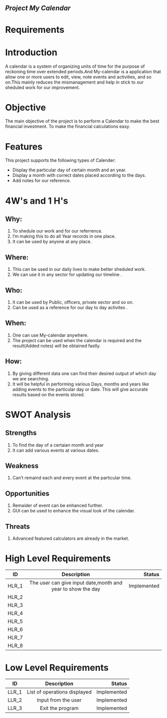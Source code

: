 ## _Project My Calendar_
# Requirements

# Introduction
A calendar is a system of organizing units of time for the purpose of reckoning time over extended periods.And My-calendar is a application that allow one or more users to edit, view, note events and activities, and so on.This mainly reduces the mismanagement and help in stick to our sheduled work for our improvement. 

# Objective
The main objective of the project is to perform a Calendar to make the best financial investment. To make the financial calculations easy.

# Features
This project supports the following types of Calender:

- Display the particular day of certain month and an year.
- Display a month with correct dates placed according to the days. 
- Add notes for our reference.

# 4W's and 1 H's
## Why:
1. To shedule our work and for our referrence.
2. I’m making this to do all Year records in one place.
3. It can be used by anyone at any place.

## Where:
1. This can be used in our daily lives to make better sheduled work.
2. We can use it in any sector for updating our timeline .

## Who:
1. It can be used by Public, officers, private sector and so on.
2. Can be used as a reference for our day to day activites .

## When:
1. One can use My-calendar anywhere.
2. The project can be used when the calendar is required and the result(Added notes) will be obtained fastly.

## How:
1. By giving different data one can find their desired output of which day we are searching.
2. It will be helpful in performing various Days, months and years like adding events to the particular day or date. This will give accurate results based on the events stored.

# SWOT Analysis

## Strengths
1. To find the day of a certaian month and year 
2. It can add various events at various dates.

## Weakness
1. Can’t remaind each and every event at the particular time.

## Opportunities
1. Remaider of event can be enhanced further.
2. GUI can be used to enhance the visual look of the calendar.

## Threats
1. Advanced featured calculators are already in the market.

# High Level Requirements
| ID   |      Description     |  Status |
|----------|:-------------:|------:|
| HLR_1 |  The user can give input date,month and year to show the day | Implemented  |
| HLR_2 |      | |
| HLR_3 |     |   |
| HLR_4 |     |   |
| HLR_5 |      |  |
| HLR_6 |      |   |
| HLR_7 |      | |
| HLR_8 |      |   |

# Low Level Requirements
| ID   |      Description     |  Status |
|----------|:-------------:|------:|
| LLR_1 |  List of operations displayed | Implemented  |
| LLR_2 |  Input from the user  | Implemented  |
| LLR_3 |  Exit the program  | Implemented  |
